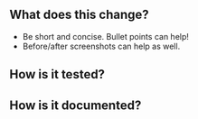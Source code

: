 ## What does this change?

- Be short and concise. Bullet points can help!
- Before/after screenshots can help as well.

## How is it tested?

<!-- DON'T DELETE THIS SECTION! If no tests added, explain why. -->

## How is it documented?

<!-- DON'T DELETE THIS SECTION! If no docs added, explain why.-->